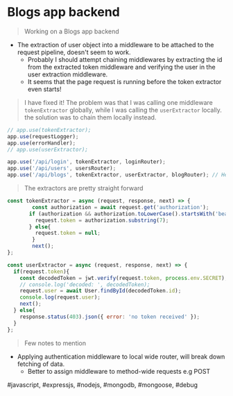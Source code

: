 # Blogs app backend

> Working on a Blogs app backend

- The extraction of user object into a middleware to be attached to the request pipeline, doesn't seem to work.
  - Probably I should attempt chaining middlewares by extracting the id from the extracted token middleware and verifying the user in the user extraction middleware.
  - It seems that the page request is running before the token extractor even starts!

> I have fixed it!
> The problem was that I was calling one middleware `tokenExtractor` globally, while I was calling the `userExtractor` locally. the solution was to chain them locally instead.

```javascript
// app.use(tokenExtractor);
app.use(requestLogger);
app.use(errorHandler);
// app.use(userExtractor);

app.use('/api/login', tokenExtractor, loginRouter);
app.use('/api/users', usersRouter);
app.use('/api/blogs', tokenExtractor, userExtractor, blogRouter); // Here I am chaining the middleware locally instead of calling them from the global level
```

> The extractors are pretty straight forward

```javascript
const tokenExtractor = async (request, response, next) => {    
        const authorization = await request.get('authorization');
       if (authorization && authorization.toLowerCase().startsWith('bearer ')) {
         request.token = authorization.substring(7);         
       } else{
         request.token = null;
        }
        next();
};

const userExtractor = async (request, response, next) => {    
  if(request.token){
    const decodedToken = jwt.verify(request.token, process.env.SECRET);
    // console.log('decoded: ', decodedToken);
    request.user = await User.findById(decodedToken.id);
    console.log(request.user);
    next();
  } else{
    response.status(403).json({ error: 'no token received' });
  }
};
```

> Few notes to mention

- Applying authentication middleware to local wide router, will break down fetching of data.
  - Better to assign middleware to method-wide requests e.g POST



#javascript, #expressjs, #nodejs, #mongodb, #mongoose, #debug